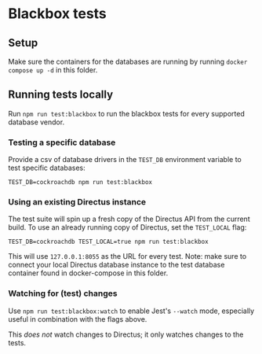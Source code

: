 # Blackbox tests

## Setup

Make sure the containers for the databases are running by running `docker compose up -d` in this folder.

## Running tests locally

Run `npm run test:blackbox` to run the blackbox tests for every supported database vendor.

### Testing a specific database

Provide a csv of database drivers in the `TEST_DB` environment variable to test specific databases:

```
TEST_DB=cockroachdb npm run test:blackbox
```

### Using an existing Directus instance

The test suite will spin up a fresh copy of the Directus API from the current build. To use an already running copy of
Directus, set the `TEST_LOCAL` flag:

```
TEST_DB=cockroachdb TEST_LOCAL=true npm run test:blackbox
```

This will use `127.0.0.1:8055` as the URL for every test. Note: make sure to connect your local Directus database
instance to the test database container found in docker-compose in this folder.

### Watching for (test) changes

Use `npm run test:blackbox:watch` to enable Jest's `--watch` mode, especially useful in combination with the flags
above.

This _does not_ watch changes to Directus; it only watches changes to the tests.

